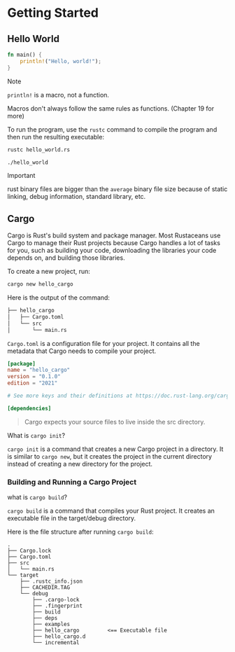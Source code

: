 # Getting Started

## Hello World

```rust
fn main() {
    println!("Hello, world!");
}
```

> [!NOTE]
> `println!` is a macro, not a function.
>
> Macros don't always follow the same rules as functions. (Chapter 19 for more)

To run the program, use the `rustc` command to compile the program and then run the resulting executable:

```bash
rustc hello_world.rs
```

```bash
./hello_world
```

> [!IMPORTANT]
> rust binary files are bigger than the `average` binary file size because of static linking,
> debug information, standard library, etc.

## Cargo

Cargo is Rust's build system and package manager. Most Rustaceans use Cargo to manage their Rust projects because Cargo handles a lot of tasks for you, such as building your code, downloading the libraries your code depends on, and building those libraries.

To create a new project, run:

```bash
cargo new hello_cargo
```
Here is the output of the command:

```html
├── hello_cargo
│   ├── Cargo.toml
│   └── src
│       └── main.rs
```

`Cargo.toml` is a configuration file for your project. It contains all the metadata that Cargo needs to compile your project.

```toml
[package]
name = "hello_cargo"
version = "0.1.0"
edition = "2021"

# See more keys and their definitions at https://doc.rust-lang.org/cargo/reference/manifest.html

[dependencies]
```

> Cargo expects your source files to live inside the src directory.

What is `cargo init`?

`cargo init` is a command that creates a new Cargo project in a directory. It is similar to `cargo new`, but it creates the project in the current directory instead of creating a new directory for the project.

### Building and Running a Cargo Project

what is `cargo build`?

`cargo build` is a command that compiles your Rust project. It creates an executable file in the target/debug directory.

Here is the file structure after running `cargo build`:

```
.
├── Cargo.lock
├── Cargo.toml
├── src
│   └── main.rs
└── target
    ├── .rustc_info.json
    ├── CACHEDIR.TAG
    └── debug
        ├── .cargo-lock
        ├── .fingerprint
        ├── build
        ├── deps
        ├── examples
        ├── hello_cargo         <== Executable file
        ├── hello_cargo.d
        └── incremental
```
